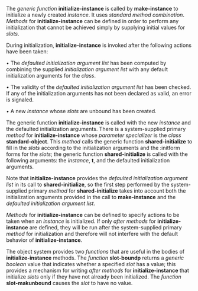  



The *generic function* **initialize-instance** is called by **make-instance** to initialize a newly created *instance*. It uses *standard method combination*. *Methods* for **initialize-instance** can be defined in order to perform any initialization that cannot be achieved simply by supplying initial values for *slots*. 



During initialization, **initialize-instance** is invoked after the following actions have been taken: 



 



 



*•* The *defaulted initialization argument list* has been computed by combining the supplied *initialization argument list* with any default initialization arguments for the *class*. 



*•* The validity of the *defaulted initialization argument list* has been checked. If any of the initialization arguments has not been declared as valid, an error is signaled. 



*•* A new *instance* whose *slots* are unbound has been created. 



The generic function **initialize-instance** is called with the new *instance* and the defaulted initialization arguments. There is a system-supplied primary *method* for **initialize-instance** whose *parameter specializer* is the *class* **standard-object**. This *method* calls the generic function **shared-initialize** to fill in the *slots* according to the initialization arguments and the :initform forms for the *slots*; the generic function **shared-initialize** is called with the following arguments: the *instance*, **t**, and the defaulted initialization arguments. 



Note that **initialize-instance** provides the *defaulted initialization argument list* in its call to **shared-initialize**, so the first step performed by the system-supplied primary *method* for **shared-initialize** takes into account both the initialization arguments provided in the call to **make-instance** and the *defaulted initialization argument list*. 



*Methods* for **initialize-instance** can be defined to specify actions to be taken when an *instance* is initialized. If only *after methods* for **initialize-instance** are defined, they will be run after the system-supplied primary *method* for initialization and therefore will not interfere with the default behavior of **initialize-instance**. 



The object system provides two *functions* that are useful in the bodies of **initialize-instance** methods. The *function* **slot-boundp** returns a *generic boolean* value that indicates whether a specified *slot* has a value; this provides a mechanism for writing *after methods* for **initialize-instance** that initialize *slots* only if they have not already been initialized. The *function* **slot-makunbound** causes the *slot* to have no value. 



